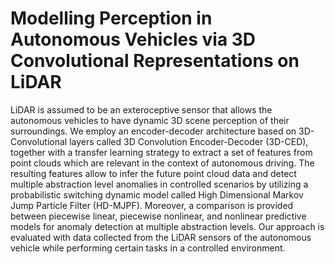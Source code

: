# Modelling Perception in Autonomous Vehicles via 3D Convolutional Representations on LiDAR



LiDAR is assumed to be an exteroceptive sensor that allows the autonomous vehicles to have dynamic 3D scene perception of their surroundings. We employ an encoder-decoder architecture based on 3D-Convolutional layers called 3D Convolution Encoder-Decoder (3D-CED), together with a transfer learning strategy to extract a set of features from point clouds which are relevant in the context of autonomous driving. The resulting features allow to infer the future point cloud data and detect multiple abstraction level anomalies in controlled scenarios by utilizing a probabilistic switching dynamic model called High Dimensional Markov Jump Particle Filter (HD-MJPF). Moreover, a comparison is provided between piecewise linear, piecewise nonlinear, and nonlinear predictive models for anomaly detection at multiple abstraction levels. Our approach is evaluated with data collected from the LiDAR sensors of the autonomous vehicle while performing certain tasks in a controlled environment.





